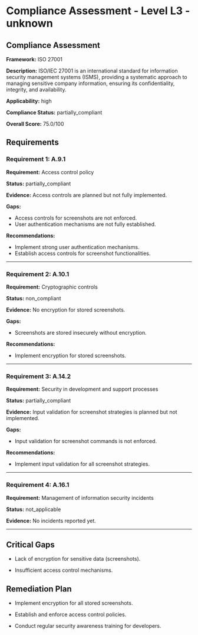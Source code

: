 # Compliance Assessment - Level L3 - unknown

## Compliance Assessment

**Framework:** ISO 27001

**Description:** ISO/IEC 27001 is an international standard for information security management systems (ISMS), providing a systematic approach to managing sensitive company information, ensuring its confidentiality, integrity, and availability.

**Applicability:** high

**Compliance Status:** partially_compliant

**Overall Score:** 75.0/100

## Requirements

### Requirement 1: A.9.1

**Requirement:** Access control policy

**Status:** partially_compliant

**Evidence:** Access controls are planned but not fully implemented.

**Gaps:**
- Access controls for screenshots are not enforced.
- User authentication mechanisms are not fully established.

**Recommendations:**
- Implement strong user authentication mechanisms.
- Establish access controls for screenshot functionalities.

---

### Requirement 2: A.10.1

**Requirement:** Cryptographic controls

**Status:** non_compliant

**Evidence:** No encryption for stored screenshots.

**Gaps:**
- Screenshots are stored insecurely without encryption.

**Recommendations:**
- Implement encryption for stored screenshots.

---

### Requirement 3: A.14.2

**Requirement:** Security in development and support processes

**Status:** partially_compliant

**Evidence:** Input validation for screenshot strategies is planned but not implemented.

**Gaps:**
- Input validation for screenshot commands is not enforced.

**Recommendations:**
- Implement input validation for all screenshot strategies.

---

### Requirement 4: A.16.1

**Requirement:** Management of information security incidents

**Status:** not_applicable

**Evidence:** No incidents reported yet.

---

## Critical Gaps

- Lack of encryption for sensitive data (screenshots).

- Insufficient access control mechanisms.

## Remediation Plan

- Implement encryption for all stored screenshots.

- Establish and enforce access control policies.

- Conduct regular security awareness training for developers.

